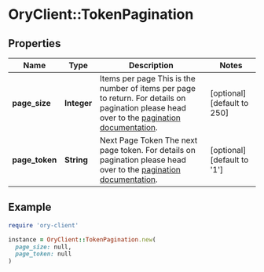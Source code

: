 # OryClient::TokenPagination

## Properties

| Name | Type | Description | Notes |
| ---- | ---- | ----------- | ----- |
| **page_size** | **Integer** | Items per page  This is the number of items per page to return. For details on pagination please head over to the [pagination documentation](https://www.ory.sh/docs/ecosystem/api-design#pagination). | [optional][default to 250] |
| **page_token** | **String** | Next Page Token  The next page token. For details on pagination please head over to the [pagination documentation](https://www.ory.sh/docs/ecosystem/api-design#pagination). | [optional][default to &#39;1&#39;] |

## Example

```ruby
require 'ory-client'

instance = OryClient::TokenPagination.new(
  page_size: null,
  page_token: null
)
```

